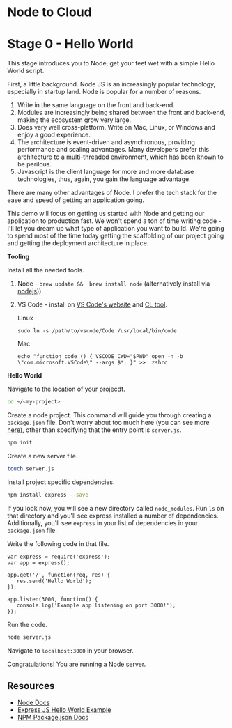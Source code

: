 # Node to Cloud

# Stage 0 - Hello World

This stage introduces you to Node, get your feet wet with a simple Hello World script. 

First, a little background. Node JS is an increasingly popular technology, especially in startup land. 
Node is popular for a number of reasons. 

1. Write in the same language on the front and back-end. 
2. Modules are increasingly being shared between the front and back-end, making the ecosystem grow very large. 
3. Does very well cross-platform. Write on Mac, Linux, or Windows and enjoy a good experience. 
4. The architecture is event-driven and asynchronous, providing performance and scaling advantages. Many developers prefer this architecture to a multi-threaded environment, which has been known to be perilous. 
5. Javascript is the client language for more and more database technologies, thus, again, you gain the language advantage. 

There are many other advantages of Node. I prefer the tech stack for the ease and speed of getting an application going. 

This demo will focus on getting us started with Node and getting our application to production fast. We won't spend a ton of time writing code - I'll let you dream up what type of application you want to build. 
We're going to spend most of the time today getting the scaffolding of our project going and getting the deployment architecture in place. 

**Tooling**

Install all the needed tools. 

1. Node - `brew update &&  brew install node` (alternatively install via [nodejs](https://nodejs.org/en/download/))).
2. VS Code - install on [VS Code's website](https://code.visualstudio.com/) and [CL tool](https://code.visualstudio.com/docs/editor/setup).

    Linux

    `sudo ln -s /path/to/vscode/Code /usr/local/bin/code`

    Mac

    `echo "function code () { VSCODE_CWD="$PWD" open -n -b \"com.microsoft.VSCode\" --args $*; }" >> .zshrc`

**Hello World**

Navigate to the location of your projecdt. 

```zsh
cd ~/<my-project>
```

Create a node project. This command will guide you through creating a `package.json` file. Don't worry about too much here (you can see more [here](https://docs.npmjs.com/files/package.json)), other than specifying that the entry point is `server.js`. 

```zsh
npm init
```

Create a new server file. 

```zsh
touch server.js
```

Install project specific dependencies. 

```zsh
npm install express --save
```

If you look now, you will see a new directory called `node_modules`. Run `ls` on that directory and you'll see express installed a number of dependencies. Additionally, you'll see `express` in your list of dependencies in your `package.json` file. 

Write the following code in that file. 

```node
var express = require('express');
var app = express();

app.get('/', function(req, res) {
   res.send('Hello World'); 
});

app.listen(3000, function() {
   console.log('Example app listening on port 3000!'); 
});
```
    
Run the code.

```zsh
node server.js
```

Navigate to `localhost:3000` in your browser.

Congratulations! You are running a Node server. 

## Resources

* [Node Docs](https://nodejs.org/api/)
* [Express JS Hello World Example](http://expressjs.com/en/starter/hello-world.html)
* [NPM Package.json Docs](https://docs.npmjs.com/files/package.json)
